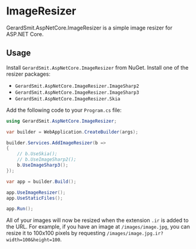# ImageResizer
GerardSmit.AspNetCore.ImageResizer is a simple image resizer for ASP.NET Core.

## Usage
Install `GerardSmit.AspNetCore.ImageResizer` from NuGet.
Install one of the resizer packages:
- `GerardSmit.AspNetCore.ImageResizer.ImageSharp2`
- `GerardSmit.AspNetCore.ImageResizer.ImageSharp3`
- `GerardSmit.AspNetCore.ImageResizer.Skia`

Add the following code to your `Program.cs` file:

```cs
using GerardSmit.AspNetCore.ImageResizer;

var builder = WebApplication.CreateBuilder(args);

builder.Services.AddImageResizer(b =>
{
    // b.UseSkia();
    // b.UseImageSharp2();
    b.UseImageSharp3();
});

var app = builder.Build();

app.UseImageResizer();
app.UseStaticFiles();

app.Run();
```

All of your images will now be resized when the extension `.ir` is added to the URL. For example, if you have an image at `/images/image.jpg`, you can resize it to 100x100 pixels by requesting `/images/image.jpg.ir?width=100&height=100`.